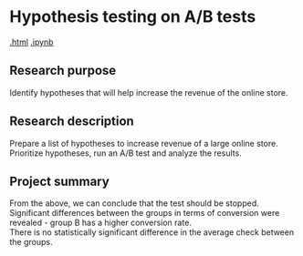 # Hypothesis testing on A/B tests

[.html](https://github.com/Lalerie/Portfolio/blob/main/Project_5_AB_test_hypothesis/Project7_2022.12.04_ver6_final.html)
[.ipynb](https://github.com/Lalerie/Portfolio/blob/main/Project_5_AB_test_hypothesis/Project7_2022.12.04_ver6_final.ipynb)

## Research purpose
Identify hypotheses that will help increase the revenue of the online store.

## Research description  
Prepare a list of hypotheses to increase revenue of a large online store.
Prioritize hypotheses, run an A/B test and analyze the results.

## Project summary
From the above, we can conclude that the test should be stopped.  
Significant differences between the groups in terms of conversion were revealed - group B has a higher conversion rate.  
There is no statistically significant difference in the average check between the groups.
